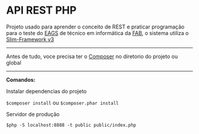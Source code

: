 # API REST PHP

Projeto usado para aprender o conceito de REST e praticar programação para o teste do [EAGS](https://ingresso.eear.aer.mil.br/) de técnico em informática da [FAB](https://www.fab.mil.br/index.php), o sistema utiliza o [Slim-Framework v3](https://www.slimframework.com/docs/v3/)


-----
Antes de tudo, voce precisa ter o [Composer](https://getcomposer.org/) no diretorio do projeto ou global

-----
**Comandos:**

Instalar dependencias do projeto

`$composer install` ou `$composer.phar install`

Servidor de produção

`$php -S localhost:8888 -t public public/index.php`